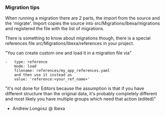 ### Migration tips

When running a migration there are 2 parts, the import from the source and the 'migrate'. Import copies the source into src/Migrations/Ibexa/migrations and registered the file with the list of migrations.

There is something to know about migrations though, there is a special references file src/Migrations/Ibexa/references in your project.


"You can create custom one and load it in a migration file via"

```
-   type: reference
    mode: load
    filename: references/my_app_references.yaml
    and then use it instead as
    value: 'reference:<your_ref_name>'
```

"it's not done for Editors because the assumption is that if you have different structure than the original data, it's probably completely different and most likely you have multiple groups which need that action (edited)"
- Andrew Longosz @ Ibexa
